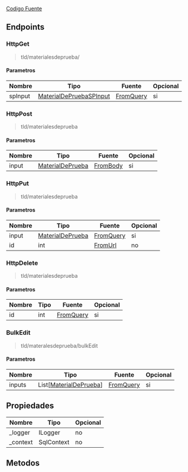
[Codigo Fuente](https://github.com/hugogzz93/anlab-backend/blob/eia-db/Controllers/MaterialesDePruebaController.cs)


## Endpoints

### HttpGet
> tld/materialesdeprueba/

#### Parametros
|Nombre|Tipo|Fuente|Opcional|
|---|---|---|---|
|spInput|[MaterialDePruebaSPInput](/backend/DBAdapter/InputReference.md)|[FromQuery](https://docs.microsoft.com/en-us/dotnet/api/microsoft.aspnetcore.mvc.fromqueryattribute?view=aspnetcore-6.0)|si|


### HttpPost
> tld/materialesdeprueba

#### Parametros
|Nombre|Tipo|Fuente|Opcional|
|---|---|---|---|
|input|[MaterialDePrueba](/DBAdapter/Models#MaterialDePrueba)|[FromBody](https://docs.microsoft.com/en-us/dotnet/api/microsoft.aspnetcore.mvc.fromqueryattribute?view=aspnetcore-6.0)|si|


### HttpPut
> tld/materialesdeprueba

#### Parametros
|Nombre|Tipo|Fuente|Opcional|
|---|---|---|---|
|input|[MaterialDePrueba](/DBAdapter/Models#MaterialDePrueba)|[FromQuery](https://docs.microsoft.com/en-us/dotnet/api/microsoft.aspnetcore.mvc.fromqueryattribute?view=aspnetcore-6.0)|si|
|id|int|[FromUrl](https://docs.microsoft.com/en-us/dotnet/api/microsoft.aspnetcore.mvc.fromrouteattribute?view=aspnetcore-6.0Reference)|no|jV


### HttpDelete
> tld/materialesdeprueba

#### Parametros
|Nombre|Tipo|Fuente|Opcional|
|---|---|---|---|
|id|int|[FromQuery](https://docs.microsoft.com/en-us/dotnet/api/microsoft.aspnetcore.mvc.fromqueryattribute?view=aspnetcore-6.0)|si|


### BulkEdit
> tld/materalesdeprueba/bulkEdit

#### Parametros
|Nombre|Tipo|Fuente|Opcional|
|---|---|---|---|
|inputs|List[[MaterialDePrueba](/backend/DBAdapter/InputReference.md)]|[FromQuery](https://docs.microsoft.com/en-us/dotnet/api/microsoft.aspnetcore.mvc.fromqueryattribute?view=aspnetcore-6.0)|si|






## Propiedades
|Nombre|Tipo|Opcional|
|---|---|---|
|_logger|ILogger|no|
|_context|SqlContext|no|

## Metodos
